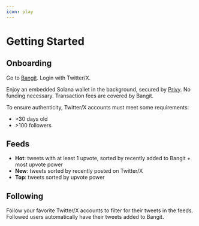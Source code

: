```yaml
---
icon: play
---
```


# Getting Started

## Onboarding

Go to [Bangit](https://bangit.fun/). Login with Twitter/X.

Enjoy an embedded Solana wallet in the background, secured by [Privy](https://www.privy.io/). No funding necessary. Transaction fees are covered by Bangit.

To ensure authenticity, Twitter/X accounts must meet some requirements:

* \>30 days old
* \>100 followers

## Feeds

* **Hot**: tweets with at least 1 upvote, sorted by recently added to Bangit + most upvote power
* **New**: tweets sorted by recently posted on Twitter/X
* **Top**: tweets sorted by upvote power

## Following

Follow your favorite Twitter/X accounts to filter for their tweets in the feeds. Followed users automatically have their tweets added to Bangit.

